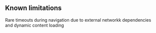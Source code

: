 ## Known limitations

Rare timeouts during navigation due to external networkk dependencies and dynamic content loading
